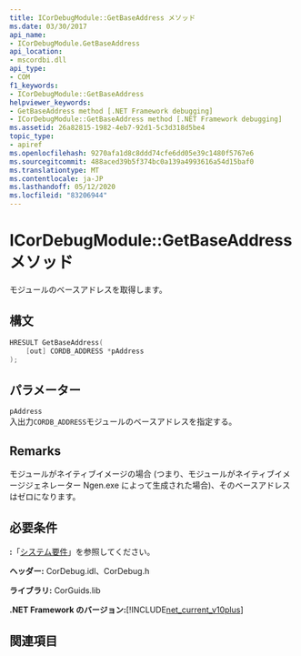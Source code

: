 ```yaml
---
title: ICorDebugModule::GetBaseAddress メソッド
ms.date: 03/30/2017
api_name:
- ICorDebugModule.GetBaseAddress
api_location:
- mscordbi.dll
api_type:
- COM
f1_keywords:
- ICorDebugModule::GetBaseAddress
helpviewer_keywords:
- GetBaseAddress method [.NET Framework debugging]
- ICorDebugModule::GetBaseAddress method [.NET Framework debugging]
ms.assetid: 26a82815-1982-4eb7-92d1-5c3d318d5be4
topic_type:
- apiref
ms.openlocfilehash: 9270afa1d8c8ddd74cfe6dd05e39c1480f5767e6
ms.sourcegitcommit: 488aced39b5f374bc0a139a4993616a54d15baf0
ms.translationtype: MT
ms.contentlocale: ja-JP
ms.lasthandoff: 05/12/2020
ms.locfileid: "83206944"
---
```

# <a name="icordebugmodulegetbaseaddress-method"></a>ICorDebugModule::GetBaseAddress メソッド
モジュールのベースアドレスを取得します。  
  
## <a name="syntax"></a>構文  
  
```cpp  
HRESULT GetBaseAddress(  
    [out] CORDB_ADDRESS *pAddress  
);  
```  
  
## <a name="parameters"></a>パラメーター  
 `pAddress`  
 入出力`CORDB_ADDRESS`モジュールのベースアドレスを指定する。  
  
## <a name="remarks"></a>Remarks  
 モジュールがネイティブイメージの場合 (つまり、モジュールがネイティブイメージジェネレーター Ngen.exe によって生成された場合)、そのベースアドレスはゼロになります。  
  
## <a name="requirements"></a>必要条件  
 **:**「[システム要件](../../get-started/system-requirements.md)」を参照してください。  
  
 **ヘッダー:** CorDebug.idl、CorDebug.h  
  
 **ライブラリ:** CorGuids.lib  
  
 **.NET Framework のバージョン:**[!INCLUDE[net_current_v10plus](../../../../includes/net-current-v10plus-md.md)]  
  
## <a name="see-also"></a>関連項目
